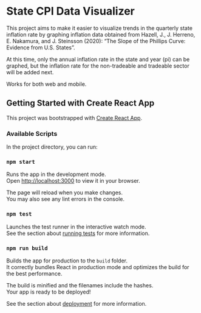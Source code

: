 # State CPI Data Visualizer

This project aims to make it easier to visualize trends in the quarterly state inflation rate by graphing inflation data obtained from Hazell, J., J. Herreno, E. Nakamura, and J. Steinsson (2020): “The Slope of the Phillips Curve: Evidence from U.S. States”. 

At this time, only the annual inflation rate in the state and year (pi) can be graphed, but the inflation rate for the non-tradeable and tradeable sector will be added next. 

Works for both web and mobile.

## Getting Started with Create React App

This project was bootstrapped with [Create React App](https://github.com/facebook/create-react-app).

### Available Scripts

In the project directory, you can run:

### `npm start`

Runs the app in the development mode.\
Open [http://localhost:3000](http://localhost:3000) to view it in your browser.

The page will reload when you make changes.\
You may also see any lint errors in the console.

### `npm test`

Launches the test runner in the interactive watch mode.\
See the section about [running tests](https://facebook.github.io/create-react-app/docs/running-tests) for more information.

### `npm run build`

Builds the app for production to the `build` folder.\
It correctly bundles React in production mode and optimizes the build for the best performance.

The build is minified and the filenames include the hashes.\
Your app is ready to be deployed!

See the section about [deployment](https://facebook.github.io/create-react-app/docs/deployment) for more information.

